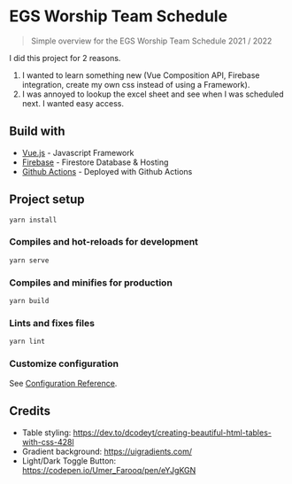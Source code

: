 # EGS Worship Team Schedule
> Simple overview for the EGS Worship Team Schedule 2021 / 2022

I did this project for 2 reasons.
1. I wanted to learn something new (Vue Composition API, Firebase integration, create my own css instead of using a Framework).
2. I was annoyed to lookup the excel sheet and see when I was scheduled next. I wanted easy access.

## Build with
* [Vue.js](https://vuejs.org/) - Javascript Framework
* [Firebase](https://firebase.google.com/) - Firestore Database & Hosting
* [Github Actions](https://github.com/) - Deployed with Github Actions

## Project setup
```
yarn install
```

### Compiles and hot-reloads for development
```
yarn serve
```

### Compiles and minifies for production
```
yarn build
```

### Lints and fixes files
```
yarn lint
```

### Customize configuration
See [Configuration Reference](https://cli.vuejs.org/config/).

## Credits
- Table styling: https://dev.to/dcodeyt/creating-beautiful-html-tables-with-css-428l
- Gradient background: https://uigradients.com/
- Light/Dark Toggle Button: https://codepen.io/Umer_Farooq/pen/eYJgKGN
